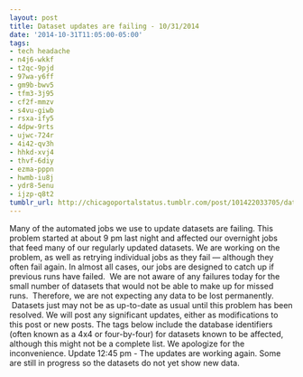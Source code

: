 ```yaml
---
layout: post
title: Dataset updates are failing - 10/31/2014
date: '2014-10-31T11:05:00-05:00'
tags:
- tech headache
- n4j6-wkkf
- t2qc-9pjd
- 97wa-y6ff
- gm9b-bwv5
- tfm3-3j95
- cf2f-mmzv
- s4vu-giwb
- rsxa-ify5
- 4dpw-9rts
- ujwc-724r
- 4i42-qv3h
- hhkd-xvj4
- thvf-6diy
- ezma-pppn
- hwmb-iu8j
- ydr8-5enu
- ijzp-q8t2
tumblr_url: http://chicagoportalstatus.tumblr.com/post/101422033705/dataset-updates-are-failing-10312014
---
```

Many of the automated jobs we use to update datasets are failing. This problem started at about 9 pm last night and affected our overnight jobs that feed many of our regularly updated datasets.
We are working on the problem, as well as retrying individual jobs as they fail — although they often fail again.
In almost all cases, our jobs are designed to catch up if previous runs have failed.  We are not aware of any failures today for the small number of datasets that would not be able to make up for missed runs.  Therefore, we are not expecting any data to be lost permanently.  Datasets just may not be as up-to-date as usual until this problem has been resolved.
We will post any significant updates, either as modifications to this post or new posts.
The tags below include the database identifiers (often known as a 4x4 or four-by-four) for datasets known to be affected, although this might not be a complete list.
We apologize for the inconvenience.
Update 12:45 pm - The updates are working again. Some are still in progress so the datasets do not yet show new data.

